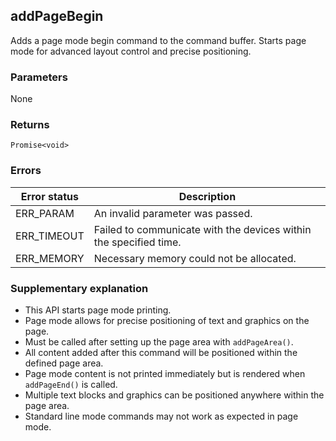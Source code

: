 ## addPageBegin

Adds a page mode begin command to the command buffer.
Starts page mode for advanced layout control and precise positioning.

### Parameters

None

### Returns

`Promise<void>`

### Errors

| **Error status** | **Description** |
| --- | --- |
| ERR_PARAM | An invalid parameter was passed. |
| ERR_TIMEOUT | Failed to communicate with the devices within the specified time. |
| ERR_MEMORY | Necessary memory could not be allocated. |

### Supplementary explanation

- This API starts page mode printing.
- Page mode allows for precise positioning of text and graphics on the page.
- Must be called after setting up the page area with `addPageArea()`.
- All content added after this command will be positioned within the defined page area.
- Page mode content is not printed immediately but is rendered when `addPageEnd()` is called.
- Multiple text blocks and graphics can be positioned anywhere within the page area.
- Standard line mode commands may not work as expected in page mode.